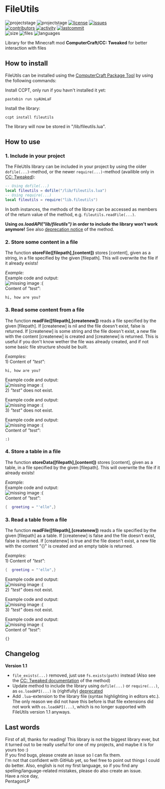 # FileUtils
![projectstage](https://img.shields.io/badge/project%20stage-alpha-yellow)
![projectstage](https://img.shields.io/badge/version-1.0-yellow)
[![license](https://img.shields.io/github/license/computercraft-package-tool/fileutils)](https://github.com/computercraft-package-tool/fileutils/blob/main/LICENSE)
[![issues](https://img.shields.io/github/issues/computercraft-package-tool/fileutils)](https://github.com/computercraft-package-tool/fileutils/issues)<br>
[![contributors](https://img.shields.io/github/contributors/computercraft-package-tool/fileutils)](https://github.com/computercraft-package-tool/fileutils/graphs/contributors)
[![activity](https://img.shields.io/github/commit-activity/m/computercraft-package-tool/fileutils)](https://github.com/computercraft-package-tool/fileutils/commits/main)
[![lastcommit](https://img.shields.io/github/last-commit/computercraft-package-tool/fileutils)](https://github.com/computercraft-package-tool/fileutils/commits/main)<br>
![size](https://img.shields.io/github/languages/code-size/computercraft-package-tool/fileutils)
![files](https://img.shields.io/github/directory-file-count/computercraft-package-tool/fileutils)
![languages](https://img.shields.io/github/languages/count/computercraft-package-tool/fileutils)<br>

Library for the Minecraft mod **ComputerCraft/CC: Tweaked** for better interaction with files  

## How to install 
FileUtils can be installed using the [ComputerCraft Package Tool](https://github.com/computercraft-package-tool/ccpt) by using the following commands:

Install CCPT, only run if you havn't installed it yet:
```
pastebin run syAUmLaF
```
Install the library:
```
ccpt install fileutils
```
The library will now be stored in "/lib/fileutils.lua".

## How to use

### 1. **Include in your project**

The FileUtils library can be included in your project by using the older ```dofile(...)```-method, or the newer ```require(...)```-method (availible only in [CC: Tweaked](https://tweaked.cc/)):

```lua
-- Using dofile(...)
local fileutils = dofile("/lib/fileutils.lua")
-- Using require(...)
local fileutils = require("lib.fileutils")
```

In both instances, the methods of the library can be accessed as members of the return value of the method, e.g. ```fileutils.readFile(...)```.

**Using *os.loadAPI("lib/fileutils")* in order to include the library won't work anymore!** See also [deprecation notice](https://tweaked.cc/module/os.html#v:loadAPI) of the method.

### **2. Store some content in a file**  
The function **storeFile([filepath],[content])** stores [content], given as a string, in a file specified by the given [filepath]. This will overwrite the file if it already exists!

*Example:*  
Example code and output:
<br><img
    alt="missing image :("
    src="https://raw.githubusercontent.com/computercraft-package-tool/fileutils/main/img/storeFile.png"
/><br> 
Content of *"test"*:
```
hi, how are you?
```

### **3. Read some content from a file**  
The function **readFile([filepath],[createnew])** reads a file specified by the given [filepath]. If [createnew] is nil and the file doesn't exist, false is returned. If [createnew] is some string and the file doesn't exist, a new file with the content [createnew] is created and [createnew] is returned. This is useful if you don't know wether the file was already created, and if not some basic file structure should be built.

*Examples:*<br>1) Content of *"test"*:
```
hi, how are you?
```
Example code and output:
<br><img
    alt="missing image :("
    src="https://raw.githubusercontent.com/computercraft-package-tool/fileutils/main/img/readFileFalseExists.png"
/><br> 
2) *"test"* does not exist.

Example code and output:
<br><img
    alt="missing image :("
    src="https://raw.githubusercontent.com/computercraft-package-tool/fileutils/main/img/readFileFalseMissing.png"
/><br> 
3) *"test"* does not exist.

Example code and output:
<br><img
    alt="missing image :("
    src="https://raw.githubusercontent.com/computercraft-package-tool/fileutils/main/img/readFileTrueMissing.png"
/><br> 
Content of *"test"*:
```
:)
```

### **4. Store a table in a file**  
The function **storeData([filepath],[content])** stores [content], given as a table, in a file specified by the given [filepath]. This will overwrite the file if it already exists!

*Example:*  
Example code and output:
<br><img
    alt="missing image :("
    src="https://raw.githubusercontent.com/computercraft-package-tool/fileutils/main/img/storeData.png"
/><br> 
Content of *"test"*:
```lua
{  greeting = "'ello",}
```
### **3. Read a table from a file**  
The function **readFile([filepath],[createnew])** reads a file specified by the given [filepath] as a table. If [createnew] is false and the file doesn't exist, false is returned. If [createnew] is true and the file doesn't exist, a new file with the content "{}" is created and an empty table is returned.

*Examples:*<br>1) Content of *"test"*:
```lua
{  greeting = "'ello",}
```
Example code and output:
<br><img
    alt="missing image :("
    src="https://raw.githubusercontent.com/computercraft-package-tool/fileutils/main/img/readDataFalseExists.png"
/><br> 
2) *"test"* does not exist.

Example code and output:
<br><img
    alt="missing image :("
    src="https://raw.githubusercontent.com/computercraft-package-tool/fileutils/main/img/readDataFalseMissing.png"
/><br> 
3) *"test"* does not exist.

Example code and output:
<br><img
    alt="missing image :("
    src="https://raw.githubusercontent.com/computercraft-package-tool/fileutils/main/img/readDataTrueMissing.png"
/><br> 
Content of *"test"*:
```
{}
```

## Changelog
**Version 1.1**
- ```file_exists(...)``` removed, just use ```fs.exists(path)``` instead (Also see the [CC: Tweaked documentation](https://tweaked.cc/module/fs.html#v:exists) of the method)
- Update method to include the library using ```dofile(...)``` or ```require(...)```, as ```os.loadAPI(...)``` is (rightfully) [deprecated]((https://tweaked.cc/module/os.html#v:loadAPI))
- Add ```.lua```-extension to the library file (syntax highlighting in editors etc.). The only reason we did not have this before is that file extensions did not work with ```os.loadAPI(...)```, which is no longer supported with FileUtils version 1.1 anyways.

## Last words
First of all, thanks for reading! This library is not the biggest library ever, but it turned out to be really useful for one of my projects, and maybe it is for yours too :)  
If you find bugs, please create an issue so I can fix them.  
I'm not that confident with GitHub yet, so feel free to point out things I could do better. Also, english is not my first language, so if you find any spelling/language-related mistakes, please do also create an issue.  
Have a nice day,  
PentagonLP
